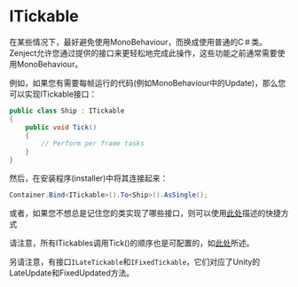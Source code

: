 # ITickable

在某些情况下，最好避免使用MonoBehaviour，而换成使用普通的C＃类。 Zenject允许您通过提供的接口来更轻松地完成此操作，这些功能之前通常需要使用MonoBehaviour。

例如，如果您有需要每帧运行的代码(例如MonoBehaviour中的Update)，那么您可以实现ITickable接口：

```csharp
public class Ship : ITickable
{
    public void Tick()
    {
        // Perform per frame tasks
    }
}
```

然后，在安装程序(installer)中将其连接起来：

```csharp
Container.Bind<ITickable>().To<Ship>().AsSingle();
```

或者，如果您不想总是记住您的类实现了哪些接口，则可以使用[此处](indInterfacesTo-and-BindInterfacesAndSelfTo.md)描述的快捷方式

请注意，所有ITickables调用Tick()的顺序也是可配置的，如[此处](update--initialization-order.md)所述。

另请注意，有接口`ILateTickable`和`IFixedTickable`，它们对应了Unity的LateUpdate和FixedUpdated方法。